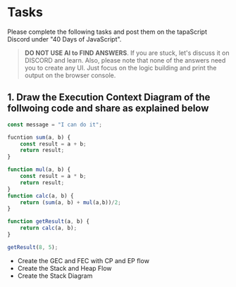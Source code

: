 # Tasks

Please complete the following tasks and post them on the tapaScript Discord under "40 Days of JavaScript".

> **DO NOT USE AI to FIND ANSWERS**. If you are stuck, let's discuss it on DISCORD and learn. Also, please note that none of the answers need you to create any UI. Just focus on the logic building and print the output on the browser console.

## 1. Draw the Execution Context Diagram of the follwoing code and share as explained below

```js
const message = "I can do it";

fucntion sum(a, b) {
    const result = a + b;
    return result;
}

function mul(a, b) {
    const result = a * b;
    return result;
}
function calc(a, b) {
    return (sum(a, b) + mul(a,b))/2;
}

function getResult(a, b) {
    return calc(a, b);
}

getResult(8, 5);
```

- Create the GEC and FEC with CP and EP flow
- Create the Stack and Heap Flow
- Create the Stack Diagram

